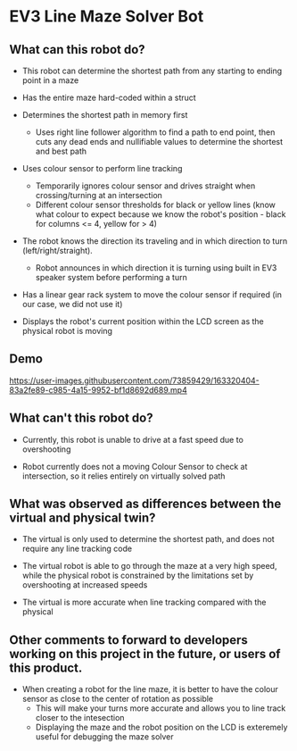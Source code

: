 # EV3 Line Maze Solver Bot

## What can this robot do?
* This robot can determine the shortest path from any starting to ending point in a maze
   
* Has the entire maze hard-coded within a struct
  
* Determines the shortest path in memory first
    * Uses right line follower algorithm to find a path to end point, 
  	  then cuts any dead ends and nullifiable values to determine the shortest and best path

* Uses colour sensor to perform line tracking
    * Temporarily ignores colour sensor and drives straight when crossing/turning at an intersection
   	* Different colour sensor thresholds for black or yellow lines (know what colour to expect because we
      know the robot's position - black for columns <= 4, yellow for > 4)
   
* The robot knows the direction its traveling and in which direction to turn (left/right/straight).
    * Robot announces in which direction it is turning using built in EV3 speaker system before performing a turn

* Has a linear gear rack system to move the colour sensor if required (in our case, we did not use it)

* Displays the robot's current position within the LCD screen as the physical robot is moving

## Demo

https://user-images.githubusercontent.com/73859429/163320404-83a2fe89-c985-4a15-9952-bf1d8692d689.mp4

## What can't this robot do?
* Currently, this robot is unable to drive at a fast speed due to overshooting

* Robot currently does not a moving Colour Sensor to check at intersection, 
  so it relies entirely on virtually solved path


## What was observed as differences between the virtual and physical twin?
* The virtual is only used to determine the shortest path, and does not require any line tracking code

* The virtual robot is able to go through the maze at a very high speed,
  while the physical robot is constrained by the limitations set by overshooting at increased speeds

* The virtual is more accurate when line tracking compared with the physical 


## Other comments to forward to developers working on this project in the future, or users of this product.
* When creating a robot for the line maze, it is better to have the colour sensor as close to the center of
  rotation as possible
    * This will make your turns more accurate and allows you to line track closer to the intesection
    * Displaying the maze and the robot position on the LCD is exteremely useful for debugging the maze solver

